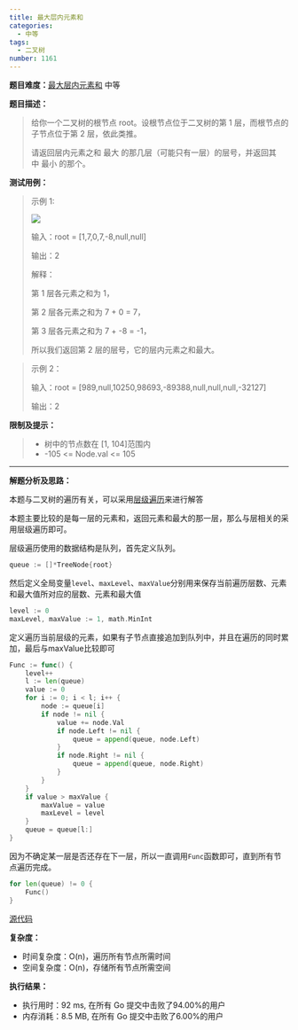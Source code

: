 ```yaml
---
title: 最大层内元素和
categories:
  - 中等
tags:
  - 二叉树
number: 1161
---
```


**题目难度：**[最大层内元素和](https://leetcode.cn/problems/maximum-level-sum-of-a-binary-tree/) 中等

**题目描述：**

> 给你一个二叉树的根节点 root。设根节点位于二叉树的第 1 层，而根节点的子节点位于第 2 层，依此类推。
>
> 请返回层内元素之和 最大 的那几层（可能只有一层）的层号，并返回其中 最小 的那个。


**测试用例：**

> 示例 1:
>
> ![](../img/leetcode/1161最大层内元素和/capture.jpeg)
> 
> 输入：root = [1,7,0,7,-8,null,null]
> 
> 输出：2
> 
> 解释：
> 
> 第 1 层各元素之和为 1，
> 
> 第 2 层各元素之和为 7 + 0 = 7，
> 
> 第 3 层各元素之和为 7 + -8 = -1，
> 
> 所以我们返回第 2 层的层号，它的层内元素之和最大。

 
> 示例 2：
>
> 输入：root = [989,null,10250,98693,-89388,null,null,null,-32127]
> 
> 输出：2


**限制及提示：**
> - 树中的节点数在 [1, 104]范围内
> - -105 <= Node.val <= 105


---
**解题分析及思路：**

本题与二叉树的遍历有关，可以采用[层级遍历](../pages/bTree)来进行解答

本题主要比较的是每一层的元素和，返回元素和最大的那一层，那么与层相关的采用层级遍历即可。

层级遍历使用的数据结构是队列，首先定义队列。
```go
queue := []*TreeNode{root}
```

然后定义全局变量`level`、`maxLevel`、`maxValue`分别用来保存当前遍历层数、元素和最大值所对应的层数、元素和最大值
```go
level := 0
maxLevel, maxValue := 1, math.MinInt
```

定义遍历当前层级的元素，如果有子节点直接追加到队列中，并且在遍历的同时累加，最后与maxValue比较即可
```go
Func := func() {
    level++
    l := len(queue)
    value := 0
    for i := 0; i < l; i++ {
        node := queue[i]
        if node != nil {
            value += node.Val
            if node.Left != nil {
                queue = append(queue, node.Left)
            }
            if node.Right != nil {
                queue = append(queue, node.Right)
            }
        }
    }
    if value > maxValue {
        maxValue = value
        maxLevel = level
    }
    queue = queue[l:]
}
```

因为不确定某一层是否还存在下一层，所以一直调用`Func`函数即可，直到所有节点遍历完成。
```go
for len(queue) != 0 {
    Func()
}
```


[源代码](https://github.com/lomtom/algorithm-go/blob/main/leetcode/1161最大层内元素和_test.go)

**复杂度：**
- 时间复杂度：O(n)，遍历所有节点所需时间
- 空间复杂度：O(n)，存储所有节点所需空间

**执行结果：**

- 执行用时：92 ms, 在所有 Go 提交中击败了94.00%的用户
- 内存消耗：8.5 MB, 在所有 Go 提交中击败了6.00%的用户
